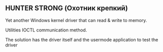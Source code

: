 HUNTER STRONG (Охотник крепкий)
-----
Yet another Windows kernel driver that can read & write to memory.

Utilities IOCTL communication method.

The solution has the driver itself and the usermode application to test the driver
